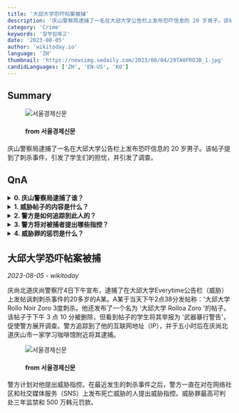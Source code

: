 ```yaml
---
title: '大邱大学恐吓帖案被捕'
description: '庆山警察局逮捕了一名在大邱大学公告栏上发布恐吓信息的 20 岁男子。该帖子提到了刺杀事件，引发了学生们的担忧，并引发了调查。'
category: 'Crime'
keywords: '칼부림예고'
date: '2023-08-05'
author: 'wikitoday.io'
language: 'ZH'
thumbnail: 'https://newsimg.sedaily.com/2023/08/04/29TA0FROJB_1.jpg'
candidLanguages: ['ZH', 'EN-US', 'KO']
---
```


## Summary



<figure>
    <img src="https://newsimg.sedaily.com/2023/08/04/29TA0FROJB_1.jpg" alt="서울경제신문" />
    <figcaption>
        <h4> from 서울경제신문</h4>
    </figcaption>
</figure>


庆山警察局逮捕了一名在大邱大学公告栏上发布恐吓信息的 20 岁男子。该帖子提到了刺杀事件，引发了学生们的担忧，并引发了调查。


## QnA


<details>
    <summary><b>0. 庆山警察局逮捕了谁？</b></summary>
    庆山警察局逮捕了一名 20 岁的男子。
</details>

<details>
    <summary><b>1. 威胁帖子的内容是什么？</b></summary>
    帖子中提到 '大邱大学罗洛-诺伊尔-佐罗3度刺杀'。
</details>

<details>
    <summary><b>2. 警方是如何追踪到此人的？</b></summary>
    警方通过该人的互联网地址（IP）对其进行了追踪。
</details>

<details>
    <summary><b>3. 警方将对被捕者提出哪些指控？</b></summary>
    警方将对被捕者提出威胁性指控。
</details>

<details>
    <summary><b>4. 威胁罪的惩罚是什么？</b></summary>
    威胁罪最高可判处三年监禁和 500 万韩元罚款。
</details>



## 大邱大学恐吓帖案被捕

_2023-08-05 - wikitoday_

庆尚北道庆尚警察厅4日下午宣布，逮捕了在大邱大学Everytime公告栏（威胁）上发帖讽刺刺杀事件的20多岁的A某。A某于当天下午2点38分发帖称：'大邱大学Rollo Noir Zoro 3度刺杀。他还发布了一个名为 '大邱大学 Rolloa Zoro '的帖子。该帖子于下午 3 点 10 分被删除，但看到帖子的学生将其举报为 '武器暴行警告'，促使警方展开调查。警方追踪到了他的互联网地址（IP），并于五小时后在庆尚北道庆山市一家学习咖啡馆附近将其逮捕。


<figure>
    <img src="https://newsimg.sedaily.com/2023/08/04/29TA11XCJD_1.jpg" alt="서울경제신문" />
    <figcaption>
        <h4> from 서울경제신문</h4>
    </figcaption>
</figure>


警方计划对他提出威胁指控。在最近发生的刺杀事件之后，警方一直在对在网络社区和社交媒体服务（SNS）上发布死亡威胁的人提出威胁指控。威胁罪最高可判处三年监禁和 500 万韩元罚款。
